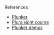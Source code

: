 
References
- [Plunker](https://plnkr.co/edit/zYDDOfqSPTbfw4nPnzlU?p=preview)
- [Pluralsight course](https://app.pluralsight.com/library/courses/polymer-js-getting-started/table-of-contents)
- [Plunker demos](http://bstavroulakis.com/pluralsight/courses/polymer-js-getting-started/)
